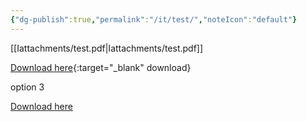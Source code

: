 ```yaml
---
{"dg-publish":true,"permalink":"/it/test/","noteIcon":"default"}
---
```


[[Iattachments/test.pdf\|Iattachments/test.pdf]]

[Download here](test.pdf){:target="_blank" download}


option 3

[Download here](attachments/test.pdf)
